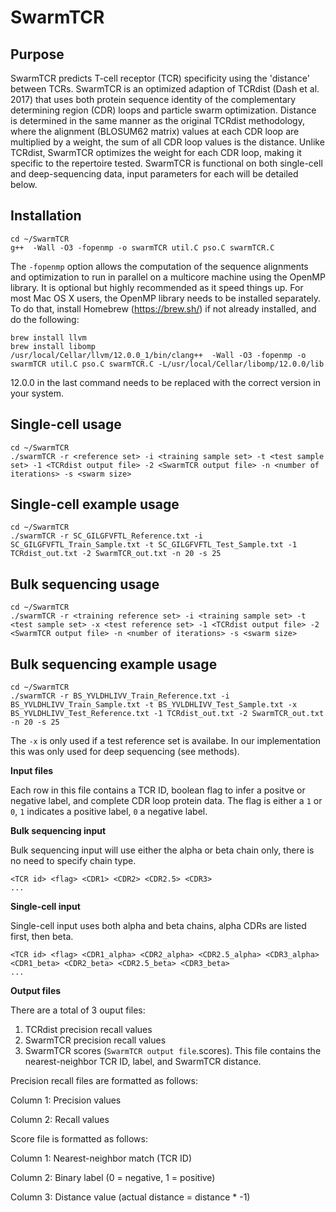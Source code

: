 # SwarmTCR
## Purpose
SwarmTCR predicts T-cell receptor (TCR) specificity using the 'distance' between TCRs. SwarmTCR is an optimized adaption of TCRdist (Dash et al. 2017) that uses both protein sequence identity of the complementary determining region (CDR) loops and particle swarm optimization. Distance is determined in the same manner as the original TCRdist methodology, where the alignment (BLOSUM62 matrix) values at each CDR loop are multiplied by a weight, the sum of all CDR loop values is the distance. Unlike TCRdist, SwarmTCR optimizes the weight for each CDR loop, making it specific to the repertoire tested. SwarmTCR is functional on both single-cell and deep-sequencing data, input parameters for each will be detailed below.

## Installation
```console
cd ~/SwarmTCR
g++  -Wall -O3 -fopenmp -o swarmTCR util.C pso.C swarmTCR.C
```
The ```-fopenmp``` option allows the computation of the sequence alignments and optimization to run in parallel on a multicore machine using the OpenMP library. It is optional but highly recommended as it speed things up. For most Mac OS X users, the OpenMP library needs to be installed separately. To do that, install Homebrew (https://brew.sh/) if not already installed, and do the following:

```console
brew install llvm
brew install libomp
/usr/local/Cellar/llvm/12.0.0_1/bin/clang++  -Wall -O3 -fopenmp -o swarmTCR util.C pso.C swarmTCR.C -L/usr/local/Cellar/libomp/12.0.0/lib
```
12.0.0 in the last command needs to be replaced with the correct version in your system.

## Single-cell usage
```console
cd ~/SwarmTCR
./swarmTCR -r <reference set> -i <training sample set> -t <test sample set> -1 <TCRdist output file> -2 <SwarmTCR output file> -n <number of iterations> -s <swarm size>
```
## Single-cell example usage
```console
cd ~/SwarmTCR
./swarmTCR -r SC_GILGFVFTL_Reference.txt -i SC_GILGFVFTL_Train_Sample.txt -t SC_GILGFVFTL_Test_Sample.txt -1 TCRdist_out.txt -2 SwarmTCR_out.txt -n 20 -s 25
```

## Bulk sequencing usage
```console
cd ~/SwarmTCR
./swarmTCR -r <training reference set> -i <training sample set> -t <test sample set> -x <test reference set> -1 <TCRdist output file> -2 <SwarmTCR output file> -n <number of iterations> -s <swarm size>
```
## Bulk sequencing example usage
```console
cd ~/SwarmTCR
./swarmTCR -r BS_YVLDHLIVV_Train_Reference.txt -i BS_YVLDHLIVV_Train_Sample.txt -t BS_YVLDHLIVV_Test_Sample.txt -x BS_YVLDHLIVV_Test_Reference.txt -1 TCRdist_out.txt -2 SwarmTCR_out.txt -n 20 -s 25
```

The ```-x``` is only used if a test reference set is availabe. In our implementation this was only used for deep sequencing (see methods).

**Input files**

Each row in this file contains a TCR ID, boolean flag to infer a positve or negative label, and complete CDR loop protein data. The flag is either a ```1``` or ```0```, ```1``` indicates a positive label, ```0``` a negative label.

**Bulk sequencing input**

Bulk sequencing input will use either the alpha or beta chain only, there is no need to specify chain type.
```
<TCR id> <flag> <CDR1> <CDR2> <CDR2.5> <CDR3>
...
```

**Single-cell input**

Single-cell input uses both alpha and beta chains, alpha CDRs are listed first, then beta.
```
<TCR id> <flag> <CDR1_alpha> <CDR2_alpha> <CDR2.5_alpha> <CDR3_alpha> <CDR1_beta> <CDR2_beta> <CDR2.5_beta> <CDR3_beta>
...
```

**Output files**

There are a total of 3 ouput files:
1) TCRdist precision recall values
2) SwarmTCR precision recall values
3) SwarmTCR scores (```SwarmTCR output file```.scores). This file contains the nearest-neighbor TCR ID, label, and SwarmTCR distance. 

Precision recall files are formatted as follows:

Column 1: Precision values

Column 2: Recall values
  
  
Score file is formatted as follows:

Column 1: Nearest-neighbor match (TCR ID) 

Column 2: Binary label (0 = negative, 1 = positive)

Column 3: Distance value (actual distance = distance * -1)

